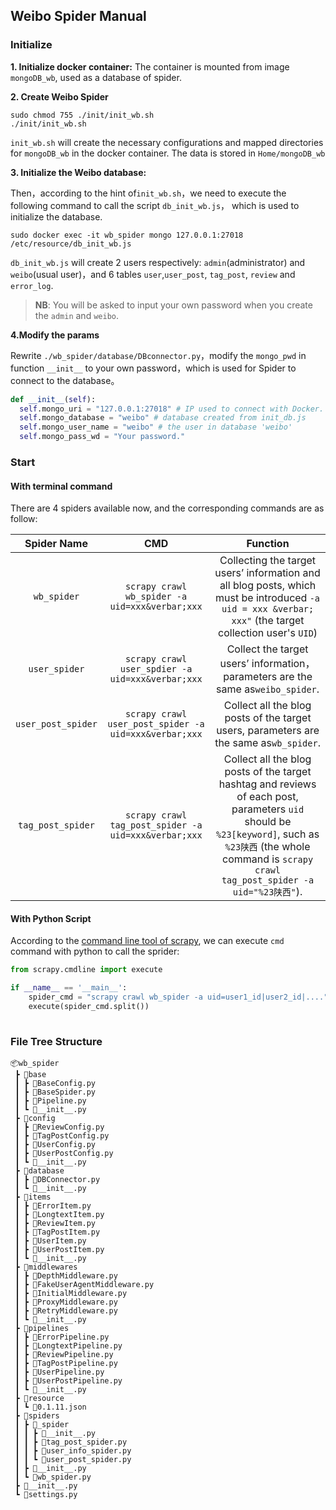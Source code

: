 ## Weibo Spider Manual

### Initialize 

**1. Initialize docker container:** 
The container is mounted from image `mongoDB_wb`, used as a database of spider. 

**2. Create Weibo Spider**
```shell
sudo chmod 755 ./init/init_wb.sh
./init/init_wb.sh
```

`init_wb.sh` will create the necessary configurations and mapped directories for `mongoDB_wb` in the docker container.  The data is stored in `Home/mongoDB_wb`


**3. Initialize the Weibo database:**

Then，according to the hint of`init_wb.sh`，we need to execute the following command to call the script `db_init_wb.js`， which is used to initialize the database.

```shell
sudo docker exec -it wb_spider mongo 127.0.0.1:27018 /etc/resource/db_init_wb.js
```

`db_init_wb.js` will create 2 users respectively: `admin`(administrator) and `weibo`(usual user)，and 6 tables `user`,`user_post`, `tag_post`, `review` and `error_log`.


> **NB**:  You will be asked to input your own password when you create the `admin` and `weibo`.


**4.Modify the params**

Rewrite `./wb_spider/database/DBconnector.py`，modify the `mongo_pwd` in function `__init__` to your own password，which is used for Spider to connect to the database。

```python
def __init__(self):
  self.mongo_uri = "127.0.0.1:27018" # IP used to connect with Docker.
  self.mongo_database = "weibo" # database created from init_db.js
  self.mongo_user_name = "weibo" # the user in database 'weibo'
  self.mongo_pass_wd = "Your password."
```

### Start

#### With terminal command

There are 4 spiders available now, and the corresponding commands are as follow:

|  Spider Name   |                    CMD                     |                           Function                           |
| :------------: | :----------------------------------------: | :----------------------------------------------------------: |
| `wb_spider` | `scrapy crawl wb_spider -a uid=xxx&verbar;xxx` | Collecting the target users’ information and all blog posts, which must be introduced `-a uid = xxx &verbar; xxx"` (the target collection user's `UID`) |
| `user_spider`  | `scrapy crawl user_spdier -a uid=xxx&verbar;xxx`  | Collect the target users’ information， parameters are the same as`weibo_spider`. |
| `user_post_spider`  | `scrapy crawl user_post_spider -a uid=xxx&verbar;xxx`  | Collect all the blog posts of the target users, parameters are the same as`wb_spider`. |
| `tag_post_spider`  | `scrapy crawl tag_post_spider -a uid=xxx&verbar;xxx`  | Collect all the blog posts of the target hashtag and reviews of each post, parameters `uid` should be `%23[keyword]`, such as `%23陕西` (the whole command is `scrapy crawl tag_post_spider -a uid="%23陕西"`). |

#### With Python Script

According to the [command line tool of scrapy](https://doc.scrapy.org/en/latest/topics/commands.html?highlight=scrapy%20crawl), we can execute `cmd` command with python to call the sprider:

```python
from scrapy.cmdline import execute

if __name__ == '__main__':
    spider_cmd = "scrapy crawl wb_spider -a uid=user1_id|user2_id|...."
    execute(spider_cmd.split())
    
```



### File Tree Structure

```
📦wb_spider
 ┣ 📂base
 ┃ ┣ 📜BaseConfig.py
 ┃ ┣ 📜BaseSpider.py
 ┃ ┣ 📜Pipeline.py
 ┃ ┗ 📜__init__.py
 ┣ 📂config
 ┃ ┣ 📜ReviewConfig.py
 ┃ ┣ 📜TagPostConfig.py
 ┃ ┣ 📜UserConfig.py
 ┃ ┣ 📜UserPostConfig.py
 ┃ ┗ 📜__init__.py
 ┣ 📂database
 ┃ ┣ 📜DBConnector.py
 ┃ ┗ 📜__init__.py
 ┣ 📂items
 ┃ ┣ 📜ErrorItem.py
 ┃ ┣ 📜LongtextItem.py
 ┃ ┣ 📜ReviewItem.py
 ┃ ┣ 📜TagPostItem.py
 ┃ ┣ 📜UserItem.py
 ┃ ┣ 📜UserPostItem.py
 ┃ ┗ 📜__init__.py
 ┣ 📂middlewares
 ┃ ┣ 📜DepthMiddleware.py
 ┃ ┣ 📜FakeUserAgentMiddleware.py
 ┃ ┣ 📜InitialMiddleware.py
 ┃ ┣ 📜ProxyMiddleware.py
 ┃ ┣ 📜RetryMiddleware.py
 ┃ ┗ 📜__init__.py
 ┣ 📂pipelines
 ┃ ┣ 📜ErrorPipeline.py
 ┃ ┣ 📜LongtextPipeline.py
 ┃ ┣ 📜ReviewPipeline.py
 ┃ ┣ 📜TagPostPipeline.py
 ┃ ┣ 📜UserPipeline.py
 ┃ ┣ 📜UserPostPipeline.py
 ┃ ┗ 📜__init__.py
 ┣ 📂resource
 ┃ ┗ 📜0.1.11.json
 ┣ 📂spiders
 ┃ ┣ 📂_spider
 ┃ ┃ ┣ 📜__init__.py
 ┃ ┃ ┣ 📜tag_post_spider.py
 ┃ ┃ ┣ 📜user_info_spider.py
 ┃ ┃ ┗ 📜user_post_spider.py
 ┃ ┣ 📜__init__.py
 ┃ ┗ 📜wb_spider.py
 ┣ 📜__init__.py
 ┗ 📜settings.py
```
